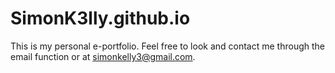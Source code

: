 # SimonK3lly.github.io

This is my personal e-portfolio.
Feel free to look and contact me through the email function or at simonkelly3@gmail.com.

